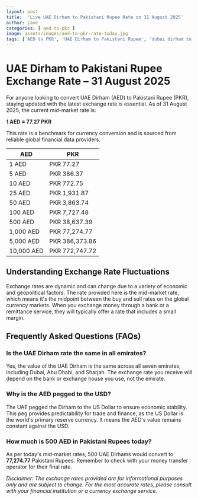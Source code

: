 ```yaml
---
layout: post
title:  'Live UAE Dirham to Pakistani Rupee Rate on 31 August 2025'
author: jane
categories: [ aed-to-pkr ]
image: assets/images/aed-to-pkr-rate-today.jpg
tags: ['AED to PKR', 'UAE Dirham to Pakistani Rupee', 'dubai dirham to pkr', 'dirham rate in pakistan today', 'uae exchange rate pakistan']
---
```


# UAE Dirham to Pakistani Rupee Exchange Rate – 31 August 2025

For anyone looking to convert UAE Dirham (AED) to Pakistani Rupee (PKR), staying updated with the latest exchange rate is essential. As of 31 August 2025, the current mid-market rate is:

**1 AED = 77.27 PKR**

This rate is a benchmark for currency conversion and is sourced from reliable global financial data providers.

| AED | PKR |
| --- | --- |
| 1 AED | PKR 77.27 |
| 5 AED | PKR 386.37 |
| 10 AED | PKR 772.75 |
| 25 AED | PKR 1,931.87 |
| 50 AED | PKR 3,863.74 |
| 100 AED | PKR 7,727.48 |
| 500 AED | PKR 38,637.39 |
| 1,000 AED | PKR 77,274.77 |
| 5,000 AED | PKR 386,373.86 |
| 10,000 AED | PKR 772,747.72 |


## Understanding Exchange Rate Fluctuations

Exchange rates are dynamic and can change due to a variety of economic and geopolitical factors. The rate provided here is the mid-market rate, which means it's the midpoint between the buy and sell rates on the global currency markets. When you exchange money through a bank or a remittance service, they will typically offer a rate that includes a small margin.

## Frequently Asked Questions (FAQs)

### Is the UAE Dirham rate the same in all emirates?

Yes, the value of the UAE Dirham is the same across all seven emirates, including Dubai, Abu Dhabi, and Sharjah. The exchange rate you receive will depend on the bank or exchange house you use, not the emirate.

### Why is the AED pegged to the USD?

The UAE pegged the Dirham to the US Dollar to ensure economic stability. This peg provides predictability for trade and finance, as the US Dollar is the world's primary reserve currency. It means the AED's value remains constant against the USD.

### How much is 500 AED in Pakistani Rupees today?

As per today's mid-market rates, 500 UAE Dirhams would convert to **77,274.77** Pakistani Rupees. Remember to check with your money transfer operator for their final rate.



*Disclaimer: The exchange rates provided are for informational purposes only and are subject to change. For the most accurate rates, please consult with your financial institution or a currency exchange service.*
